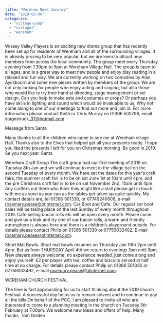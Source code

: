 ```yaml
---
title: "Wereham News January"
date: "2019-03-06"
categories: 
  - "village-pump"
  - "villages"
  - "wereham"
---
```


Wissey Valley Players is an exciting new drama group that has recently been set up for residents of Wereham and all of the surrounding villages. It is already proving to be very popular, but we are keen to attract new members from across the local community. The group meet every Thursday evening from 7.30pm to 9pm at Wereham Village Hall. The group is open to all ages, and is a great way to meet new people and enjoy play reading in a relaxed and fun way. We are currently working on two comedies by Alan Ayckbourn and some new pieces written by members of the group. We are not only looking for people who enjoy acting and singing, but also those who would like to try their hand at directing, stage management or set design. Can you help to make sets and costumes or props? Or perhaps you have skills in lighting and sound which would be invaluable to us. Why not come along to one of our meetings to find out more and join in. For more information please contact Keith or Chris Murray on 01366 500796, email stagestruck\_37@hotmail.com

Message from Santa

Many thanks to all the children who came to see me at Wereham village Hall. Thanks also to the Elves that helped get all your presents ready. I hope you liked the presents I left for you on Christmas morning. Be good in 2019. Se you next year. Santa

Wereham Craft Group The craft group had our first meeting of 2019 on Tuesday 8th Jan and we will continue to meet in the village hall on the second Tuesday of every month. We have set the dates for this year’s craft fairs, the summer craft fair is to be on sat June 1st at 10am until 4pm, and the pre Christmas craft fair is to be on sat November 2nd, 10am until 4pm. Any crafters out there who think they might like a stall please get in touch with me as soon as you can as the tables get taken up quite quickly. My contact details are, tel 01366 501330, or 07749240606,,e-mail rosemary.pease@btinternet.com. Car Boot and Cafe. Our regular car boot sales will be taking place on the last Sunday of every month throughout 2019. Cafe selling bacon rolls etc will be open every month. Please come and give us a look and try one of our bacon rolls, a warm and friendly atmosphere is always here and there is a children’s playground outside. For details please contact Philip on 01366 501330 or 07759033492. E-mail rosemary.pease@btinternet.com.

Short Mat Bowls. Short mat bowls resumes on Thursday Jan 10th 2pm until 4pm. But as from THURSDAY April 4th we return to evenings 7pm until 9pm. New players always welcome, no experience needed, just come along and enjoy yourself. £2 per player with tea, coffee and biscuits served at half time at no charge. For details please contact Philip on 01366 501330 or 07759033492, e-mail rosemary.pease@btinternet.com.

WEREHAM CHURCH FESTIVAL

The time is fast approaching for us to start thinking about the 2019 church Festival. A successful day helps us to remain solvent and to continue to pay all the bills On behalf of the PCC, I am pleased to invite all who are interested to come to a planning meeting in the church on Tuesday 5th February at 7.00pm. We welcome new ideas and offers of help. Many thanks, Tom Golden
